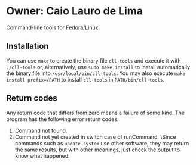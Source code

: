 # Owner: Caio Lauro de Lima

Command-line tools for Fedora/Linux.

## Installation
You can use `make` to create the binary file `cll-tools` and execute it with `./cll-tools` or, alternatively,
use `sudo make install` to install automatically the binary file into `/usr/local/bin/cll-tools`.
You may also execute `make install prefix=/PATH` to install `cll-tools` in `PATH/bin/cll-tools`.

## Return codes
Any return code that differs from zero means a failure of some kind. The program has the following error return codes: 
1. Command not found.
2. Command not yet created in switch case of runCommand.
\Since commands such as `update-system` use other software, they may return the same results, but with other meanings, just check the output to know what happened.
